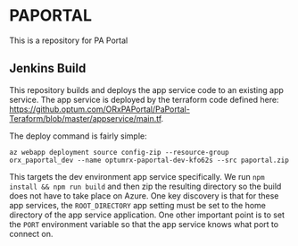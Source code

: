 # PAPORTAL
This is a repository for PA Portal

## Jenkins Build

This repository builds and deploys the app service code to an existing app service. The app service is deployed by the terraform code defined here: https://github.optum.com/ORxPAPortal/PaPortal-Teraform/blob/master/appservice/main.tf.

The deploy command is fairly simple:

```
az webapp deployment source config-zip --resource-group orx_paportal_dev --name optumrx-paportal-dev-kfo62s --src paportal.zip
```

This targets the dev environment app service specifically. We run `npm install && npm run build` and then zip the resulting directory so the build does not have to take place on Azure. One key discovery is that for these app services, the `ROOT_DIRECTORY` app setting must be set to the home directory of the app service application. One other important point is to set the `PORT` environment variable so that the app service knows what port to connect on.

